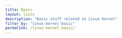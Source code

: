 ```yaml
---
title: Basic
layout: lists
description: "Basic stuff related to Linux Kernel"
filter_by: "linux-kernel-basic"
permalink: /linux-kernel-basic/
---
```

